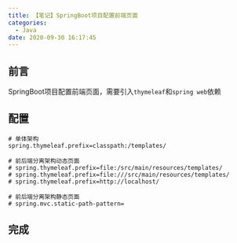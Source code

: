 ```yaml
---
title: 【笔记】SpringBoot项目配置前端页面
categories:
  - Java
date: 2020-09-30 16:17:45
---
```


## 前言

SpringBoot项目配置前端页面，需要引入`thymeleaf`和`spring web`依赖

<!-- more -->

## 配置

``` properties
# 单体架构
spring.thymeleaf.prefix=classpath:/templates/

# 前后端分离架构动态页面
# spring.thymeleaf.prefix=file:/src/main/resources/templates/
# spring.thymeleaf.prefix=file:///src/main/resources/templates/
# spring.thymeleaf.prefix=http://localhost/

# 前后端分离架构静态页面
# spring.mvc.static-path-pattern=
```

## 完成

